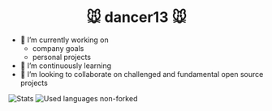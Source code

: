 <h1 style="text-align: center">  🐭 dancer13 🐭 </h1>

- 🔭 I’m currently working on 
  - company goals
  - personal projects
- 🧠 I’m continuously learning
- 👯 I’m looking to collaborate on challenged and fundamental open source projects


<div>
<img src="https://github-readme-stats.vercel.app/api?username=dancer1325&show_icons=true" alt="Stats" />
<img src="https://github-readme-stats.vercel.app/api/top-langs/?username=dancer1325&layout=compact" alt="Used languages non-forked" />
</div>
